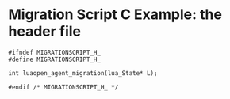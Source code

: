 Migration Script C Example: the header file
=========

~~~~{.c}
#ifndef MIGRATIONSCRIPT_H_
#define MIGRATIONSCRIPT_H_

int luaopen_agent_migration(lua_State* L);

#endif /* MIGRATIONSCRIPT_H_ */
~~~~

